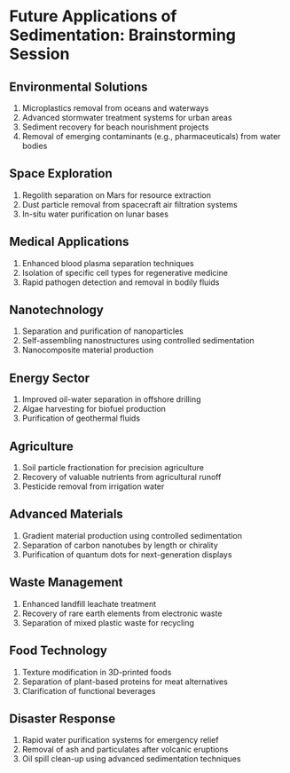 # Future Applications of Sedimentation: Brainstorming Session

## Environmental Solutions
1. Microplastics removal from oceans and waterways
2. Advanced stormwater treatment systems for urban areas
3. Sediment recovery for beach nourishment projects
4. Removal of emerging contaminants (e.g., pharmaceuticals) from water bodies

## Space Exploration
1. Regolith separation on Mars for resource extraction
2. Dust particle removal from spacecraft air filtration systems
3. In-situ water purification on lunar bases

## Medical Applications
1. Enhanced blood plasma separation techniques
2. Isolation of specific cell types for regenerative medicine
3. Rapid pathogen detection and removal in bodily fluids

## Nanotechnology
1. Separation and purification of nanoparticles
2. Self-assembling nanostructures using controlled sedimentation
3. Nanocomposite material production

## Energy Sector
1. Improved oil-water separation in offshore drilling
2. Algae harvesting for biofuel production
3. Purification of geothermal fluids

## Agriculture
1. Soil particle fractionation for precision agriculture
2. Recovery of valuable nutrients from agricultural runoff
3. Pesticide removal from irrigation water

## Advanced Materials
1. Gradient material production using controlled sedimentation
2. Separation of carbon nanotubes by length or chirality
3. Purification of quantum dots for next-generation displays

## Waste Management
1. Enhanced landfill leachate treatment
2. Recovery of rare earth elements from electronic waste
3. Separation of mixed plastic waste for recycling

## Food Technology
1. Texture modification in 3D-printed foods
2. Separation of plant-based proteins for meat alternatives
3. Clarification of functional beverages

## Disaster Response
1. Rapid water purification systems for emergency relief
2. Removal of ash and particulates after volcanic eruptions
3. Oil spill clean-up using advanced sedimentation techniques